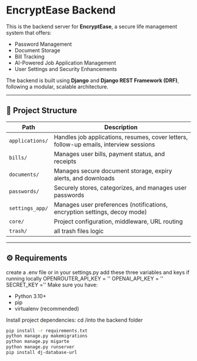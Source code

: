 # EncryptEase Backend

This is the backend server for **EncryptEase**, a secure life management system that offers:
- Password Management
- Document Storage
- Bill Tracking
- AI-Powered Job Application Management
- User Settings and Security Enhancements

The backend is built using **Django** and **Django REST Framework (DRF)**, following a modular, scalable architecture.

---

## 📂 Project Structure

| Path | Description |
|-----|-------------|
| `applications/` | Handles job applications, resumes, cover letters, follow-up emails, interview sessions |
| `bills/` | Manages user bills, payment status, and receipts |
| `documents/` | Manages secure document storage, expiry alerts, and downloads |
| `passwords/` | Securely stores, categorizes, and manages user passwords |
| `settings_app/` | Manages user preferences (notifications, encryption settings, decoy mode) |
| `core/` | Project configuration, middleware, URL routing |
| `trash/` | all trash files logic |

---

## ⚙️ Requirements
create a .env file or in your settings.py add these three variables and keys if running locally
OPENROUTER_API_KEY =  '' 
OPENAI_API_KEY = ''
SECRET_KEY =''
Make sure you have:

- Python 3.10+
- pip
- virtualenv (recommended)

Install project dependencies:
cd /into the backend folder
```bash
pip install -r requirements.txt
python manage.py makemigrations 
python manage.py migarte
python manage.py runserver 
pip install dj-database-url